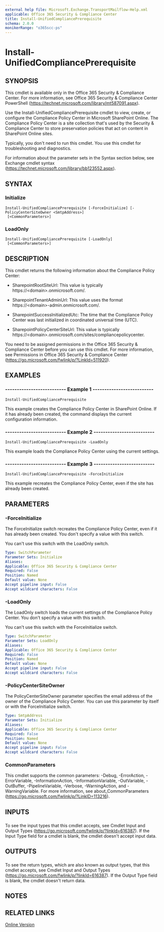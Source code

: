 ```yaml
---
external help file: Microsoft.Exchange.TransportMailflow-Help.xml
applicable: Office 365 Security & Compliance Center
title: Install-UnifiedCompliancePrerequisite
schema: 2.0.0
monikerRange: "o365scc-ps"
---
```


# Install-UnifiedCompliancePrerequisite

## SYNOPSIS
This cmdlet is available only in the Office 365 Security & Compliance Center. For more information, see Office 365 Security & Compliance Center PowerShell (https://technet.microsoft.com/library/mt587091.aspx).

Use the Install-UnifiedCompliancePrerequisite cmdlet to view, create, or configure the Compliance Policy Center in Microsoft SharePoint Online. The Compliance Policy Center is a site collection that's used by the Security & Compliance Center to store preservation policies that act on content in SharePoint Online sites.

Typically, you don't need to run this cmdlet. You use this cmdlet for troubleshooting and diagnostics.

For information about the parameter sets in the Syntax section below, see Exchange cmdlet syntax (https://technet.microsoft.com/library/bb123552.aspx).

## SYNTAX

### Initialize
```
Install-UnifiedCompliancePrerequisite [-ForceInitialize] [-PolicyCenterSiteOwner <SmtpAddress>]
 [<CommonParameters>]
```

### LoadOnly
```
Install-UnifiedCompliancePrerequisite [-LoadOnly]
 [<CommonParameters>]
```

## DESCRIPTION
This cmdlet returns the following information about the Compliance Policy Center:

- SharepointRootSiteUrl: This value is typically https://\<domain\>.onmicrosoft.com/.

- SharepointTenantAdminUrl: This value uses the format https://\<domain\>-admin.onmicrosoft.com/.

- SharepointSuccessInitializedUtc: The time that the Compliance Policy Center was last initialized in coordinated universal time (UTC).

- SharepointPolicyCenterSiteUrl: This value is typically https://\<domain\>.onmicrosoft.com/sites/compliancepolicycenter.

You need to be assigned permissions in the Office 365 Security & Compliance Center before you can use this cmdlet. For more information, see Permissions in Office 365 Security & Compliance Center (https://go.microsoft.com/fwlink/p/?LinkId=511920).

## EXAMPLES

### -------------------------- Example 1 --------------------------
```
Install-UnifiedCompliancePrerequisite
```

This example creates the Compliance Policy Center in SharePoint Online. If it has already been created, the command displays the current configuration information.

### -------------------------- Example 2 --------------------------
```
Install-UnifiedCompliancePrerequisite -LoadOnly
```

This example loads the Compliance Policy Center using the current settings.

### -------------------------- Example 3 --------------------------
```
Install-UnifiedCompliancePrerequisite -ForceInitialize
```

This example recreates the Compliance Policy Center, even if the site has already been created.

## PARAMETERS

### -ForceInitialize
The ForceInitialize switch recreates the Compliance Policy Center, even if it has already been created. You don't specify a value with this switch.

You can't use this switch with the LoadOnly switch.

```yaml
Type: SwitchParameter
Parameter Sets: Initialize
Aliases:
Applicable: Office 365 Security & Compliance Center
Required: False
Position: Named
Default value: None
Accept pipeline input: False
Accept wildcard characters: False
```

### -LoadOnly
The LoadOnly switch loads the current settings of the Compliance Policy Center. You don't specify a value with this switch.

You can't use this switch with the ForceInitialize switch.

```yaml
Type: SwitchParameter
Parameter Sets: LoadOnly
Aliases:
Applicable: Office 365 Security & Compliance Center
Required: False
Position: Named
Default value: None
Accept pipeline input: False
Accept wildcard characters: False
```

### -PolicyCenterSiteOwner
The PolicyCenterSiteOwner parameter specifies the email address of the owner of the Compliance Policy Center. You can use this parameter by itself or with the ForceInitialize switch.

```yaml
Type: SmtpAddress
Parameter Sets: Initialize
Aliases:
Applicable: Office 365 Security & Compliance Center
Required: False
Position: Named
Default value: None
Accept pipeline input: False
Accept wildcard characters: False
```

### CommonParameters
This cmdlet supports the common parameters: -Debug, -ErrorAction, -ErrorVariable, -InformationAction, -InformationVariable, -OutVariable, -OutBuffer, -PipelineVariable, -Verbose, -WarningAction, and -WarningVariable. For more information, see about_CommonParameters (https://go.microsoft.com/fwlink/p/?LinkID=113216).

## INPUTS

###  
To see the input types that this cmdlet accepts, see Cmdlet Input and Output Types (https://go.microsoft.com/fwlink/p/?linkId=616387). If the Input Type field for a cmdlet is blank, the cmdlet doesn't accept input data.

## OUTPUTS

###  
To see the return types, which are also known as output types, that this cmdlet accepts, see Cmdlet Input and Output Types (https://go.microsoft.com/fwlink/p/?linkId=616387). If the Output Type field is blank, the cmdlet doesn't return data.

## NOTES

## RELATED LINKS

[Online Version](https://technet.microsoft.com/library/bd658b86-a548-4172-8a76-36c1508b72b5.aspx)
